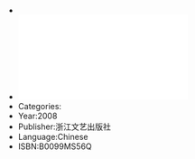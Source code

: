 -
- ![魔幻玩具铺 (安吉拉·卡特)_B0099MS56Q_Chinese (Z-Library).pdf](../assets/魔幻玩具铺_(安吉拉·卡特)_B0099MS56Q_Chinese_(Z-Library)_1697014072088_0.pdf)
- Categories:
- Year:2008
- Publisher:浙江文艺出版社
- Language:Chinese
- ISBN:B0099MS56Q